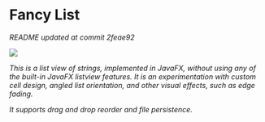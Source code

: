 # Fancy List
<i>README updated at commit 2feae92<i/>

![](VidForReadme.gif)

This is a list view of strings, implemented in JavaFX, 
without using any of the built-in JavaFX listview features. 
It is an experimentation with custom cell design, angled
list orientation, and other visual effects, such as edge 
fading.

It supports drag and drop reorder and file persistence. 